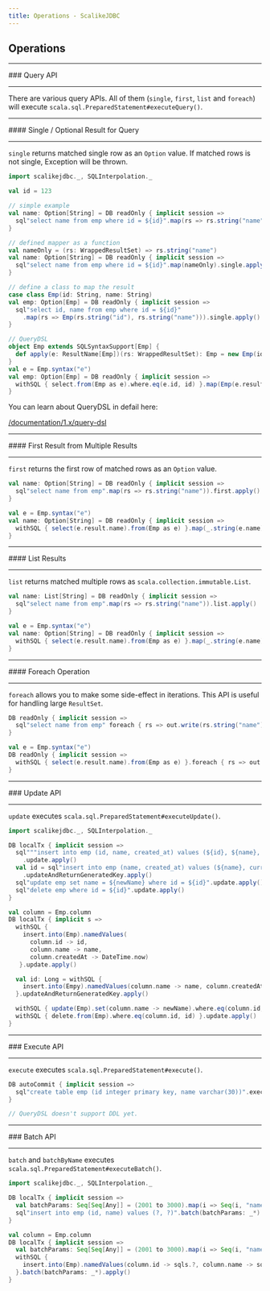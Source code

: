 ```yaml
---
title: Operations - ScalikeJDBC
---
```


## Operations

<hr/>
### Query API
<hr/>

There are various query APIs. All of them (`single`, `first`, `list` and `foreach`) will execute `scala.sql.PreparedStatement#executeQuery()`.

<hr/>
#### Single / Optional Result for Query
<hr/>

`single` returns matched single row as an `Option` value. If matched rows is not single, Exception will be thrown.

```scala
import scalikejdbc._, SQLInterpolation._

val id = 123

// simple example
val name: Option[String] = DB readOnly { implicit session =>
  sql"select name from emp where id = ${id}".map(rs => rs.string("name")).single.apply()
}

// defined mapper as a function
val nameOnly = (rs: WrappedResultSet) => rs.string("name")
val name: Option[String] = DB readOnly { implicit session =>
  sql"select name from emp where id = ${id}".map(nameOnly).single.apply()
}

// define a class to map the result
case class Emp(id: String, name: String)
val emp: Option[Emp] = DB readOnly { implicit session =>
  sql"select id, name from emp where id = ${id}"
    .map(rs => Emp(rs.string("id"), rs.string("name"))).single.apply()
}

// QueryDSL
object Emp extends SQLSyntaxSupport[Emp] {
  def apply(e: ResultName[Emp])(rs: WrappedResultSet): Emp = new Emp(id = rs.get(e.id), name = rs.get(e.name))
}
val e = Emp.syntax("e")
val emp: Option[Emp] = DB readOnly { implicit session =>
  withSQL { select.from(Emp as e).where.eq(e.id, id) }.map(Emp(e.resultName)).single.apply()
}
```

You can learn about QueryDSL in defail here: 

[/documentation/1.x/query-dsl](documentation/1.x/query-dsl.html)


<hr/>
#### First Result from Multiple Results
<hr/>

`first` returns the first row of matched rows as an `Option` value.

```scala
val name: Option[String] = DB readOnly { implicit session =>
  sql"select name from emp".map(rs => rs.string("name")).first.apply()
}

val e = Emp.syntax("e")
val name: Option[String] = DB readOnly { implicit session =>
  withSQL { select(e.result.name).from(Emp as e) }.map(_.string(e.name)).first.apply()
}
```

<hr/>
#### List Results
<hr/>

`list` returns matched multiple rows as `scala.collection.immutable.List`.

```scala
val name: List[String] = DB readOnly { implicit session =>
  sql"select name from emp".map(rs => rs.string("name")).list.apply()
}

val e = Emp.syntax("e")
val name: Option[String] = DB readOnly { implicit session =>
  withSQL { select(e.result.name).from(Emp as e) }.map(_.string(e.name)).list.apply()
}
```

<hr/>
#### Foreach Operation
<hr/>

`foreach` allows you to make some side-effect in iterations. This API is useful for handling large `ResultSet`.

```scala
DB readOnly { implicit session =>
  sql"select name from emp" foreach { rs => out.write(rs.string("name")) }
}

val e = Emp.syntax("e")
DB readOnly { implicit session =>
  withSQL { select(e.result.name).from(Emp as e) }.foreach { rs => out.write(rs.string(e.name)) }
}
```

<hr/>
### Update API
<hr/>

`update` executes `scala.sql.PreparedStatement#executeUpdate()`.

```scala
import scalikejdbc._, SQLInterpolation._

DB localTx { implicit session =>
  sql"""insert into emp (id, name, created_at) values (${id}, ${name}, ${DateTime.now})"""
    .update.apply()
  val id = sql"insert into emp (name, created_at) values (${name}, current_timestamp)"
    .updateAndReturnGeneratedKey.apply()
  sql"update emp set name = ${newName} where id = ${id}".update.apply()
  sql"delete emp where id = ${id}".update.apply()
}

val column = Emp.column
DB localTx { implicit s =>
  withSQL { 
    insert.into(Emp).namedValues(
      column.id -> id,
      column.name -> name,
      column.createdAt -> DateTime.now)
   }.update.apply()

  val id: Long = withSQL { 
    insert.into(Empy).namedValues(column.name -> name, column.createdAt -> sqls.currentTimestamp) 
  }.updateAndReturnGeneratedKey.apply()

  withSQL { update(Emp).set(column.name -> newName).where.eq(column.id, id) }.update.apply()
  withSQL { delete.from(Emp).where.eq(column.id, id) }.update.apply()
}

```

<hr/>
### Execute API
<hr/>

`execute` executes `scala.sql.PreparedStatement#execute()`.

```scala
DB autoCommit { implicit session =>
  sql"create table emp (id integer primary key, name varchar(30))".execute.apply()
}

// QueryDSL doesn't support DDL yet.
```

<hr/>
### Batch API
<hr/>

`batch` and `batchByName` executes `scala.sql.PreparedStatement#executeBatch()`.

```scala
import scalikejdbc._, SQLInterpolation._

DB localTx { implicit session =>
  val batchParams: Seq[Seq[Any]] = (2001 to 3000).map(i => Seq(i, "name" + i))
  sql"insert into emp (id, name) values (?, ?)".batch(batchParams: _*).apply()
}

val column = Emp.column
DB localTx { implicit session =>
  val batchParams: Seq[Seq[Any]] = (2001 to 3000).map(i => Seq(i, "name" + i))
  withSQL { 
    insert.into(Emp).namedValues(column.id -> sqls.?, column.name -> sqls.?)
  }.batch(batchParams: _*).apply()
}
```
